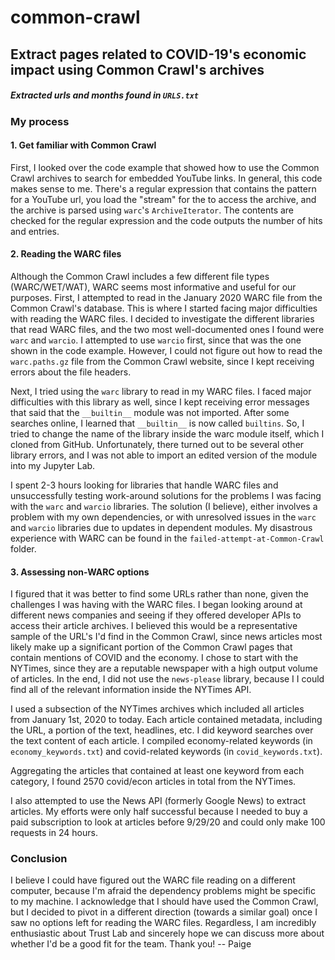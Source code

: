 # common-crawl
## Extract pages related to COVID-19's economic impact using Common Crawl's archives
##### Extracted urls and months found in ``URLS.txt``

### My process
#### 1. Get familiar with Common Crawl
First, I looked over the code example that showed how to use the Common Crawl archives to search for embedded YouTube links. In general, this code makes sense to me. There's a regular expression that contains the pattern for a YouTube url, you load the "stream" for the to access the archive, and the archive is parsed using ``warc``'s ``ArchiveIterator``. The contents are checked for the regular expression and the code outputs the number of hits and entries.

#### 2. Reading the WARC files
Although the Common Crawl includes a few different file types (WARC/WET/WAT), WARC seems most informative and useful for our purposes. First, I attempted to read in the January 2020 WARC file from the Common Crawl's database. This is where I started facing major difficulties with reading the WARC files. I decided to investigate the different libraries that read WARC files, and the two most well-documented ones I found were ``warc`` and ``warcio``. I attempted to use ``warcio`` first, since that was the one shown in the code example. However, I could not figure out how to read the ``warc.paths.gz`` file from the Common Crawl website, since I kept receiving errors about the file headers. 

Next, I tried using the ``warc`` library to read in my WARC files. I faced major difficulties with this library as well, since I kept receiving error messages that said that the ``__builtin__`` module was not imported. After some searches online, I learned that ``__builtin__`` is now called ``builtins``. So, I tried to change the name of the library inside the warc module itself, which I cloned from GitHub. Unfortunately, there turned out to be several other library errors, and I was not able to import an edited version of the module into my Jupyter Lab.

I spent 2-3 hours looking for libraries that handle WARC files and unsuccessfully testing work-around solutions for the problems I was facing with the ``warc`` and ``warcio`` libraries. The solution (I believe), either involves a problem with my own dependencies, or with unresolved issues in the ``warc`` and ``warcio`` libraries due to updates in dependent modules. My disastrous experience with WARC can be found in the ``failed-attempt-at-Common-Crawl`` folder.

#### 3. Assessing non-WARC options
I figured that it was better to find some URLs rather than none, given the challenges I was having with the WARC files. I began looking around at different news companies and seeing if they offered developer APIs to access their article archives. I believed this would be a representative sample of the URL's I'd find in the Common Crawl, since news articles most likely make up a significant portion of the Common Crawl pages that contain mentions of COVID and the economy. I chose to start with the NYTimes, since they are a reputable newspaper with a high output volume of articles. In the end, I did not use the ``news-please`` library, because I I could find all of the relevant information inside the NYTimes API.

I used a subsection of the NYTimes archives which included all articles from January 1st, 2020 to today. Each article contained metadata, including the URL, a portion of the text, headlines, etc. I did keyword searches over the text content of each article. I compiled economy-related keywords (in ``economy_keywords.txt``) and covid-related keywords (in ``covid_keywords.txt``). 

Aggregating the articles that contained at least one keyword from each category, I found 2570 covid/econ articles in total from the NYTimes. 

I also attempted to use the News API (formerly Google News) to extract articles. My efforts were only half successful because I needed to buy a paid subscription to look at articles before 9/29/20 and could only make 100 requests in 24 hours.

### Conclusion
I believe I could have figured out the WARC file reading on a different computer, because I'm afraid the dependency problems might be specific to my machine. I acknowledge that I should have used the Common Crawl, but I decided to pivot in a different direction (towards a similar goal) once I saw no options left for reading the WARC files. Regardless, I am incredibly enthusiastic about Trust Lab and sincerely hope we can discuss more about whether I'd be a good fit for the team. Thank you! -- Paige 
